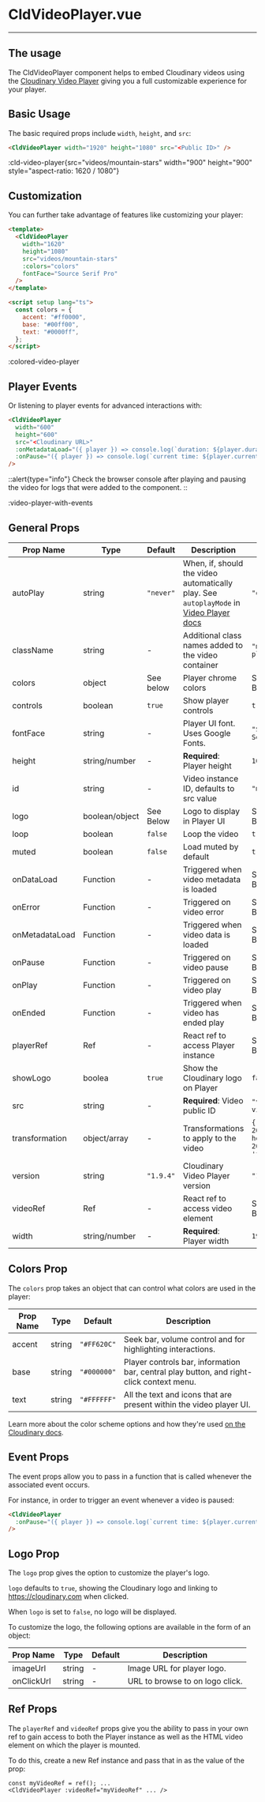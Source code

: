 # CldVideoPlayer.vue

---

## The usage

The CldVideoPlayer component helps to embed Cloudinary videos using the [Cloudinary Video Player](https://cloudinary.com/documentation/cloudinary_video_player) giving you a full customizable experience for your player.

## Basic Usage

The basic required props include `width`, `height`, and `src`:

```html
<CldVideoPlayer width="1920" height="1080" src="<Public ID>" />
```

:cld-video-player{src="videos/mountain-stars" width="900" height="900" style="aspect-ratio: 1620 / 1080"}

## Customization

You can further take advantage of features like customizing your player:

```html
<template>
  <CldVideoPlayer
    width="1620"
    height="1080"
    src="videos/mountain-stars"
    :colors="colors"
    fontFace="Source Serif Pro"
  />
</template>

<script setup lang="ts">
  const colors = {
    accent: "#ff0000",
    base: "#00ff00",
    text: "#0000ff",
  };
</script>
```

:colored-video-player

## Player Events

Or listening to player events for advanced interactions with:

```html
<CldVideoPlayer
  width="600"
  height="600"
  src="<Cloudinary URL>"
  :onMetadataLoad="({ player }) => console.log(`duration: ${player.duration()}`)"
  :onPause="({ player }) => console.log(`current time: ${player.currentTime()}`)"
/>
```

::alert{type="info"}
Check the browser console after playing and pausing the video for logs that were added to the component.
::

:video-player-with-events

## General Props

| Prop Name      | Type           | Default   | Description                                                                                                                                                                      | Example                                     |
| -------------- | -------------- | --------- | -------------------------------------------------------------------------------------------------------------------------------------------------------------------------------- | ------------------------------------------- |
| autoPlay       | string         | `"never"` | When, if, should the video automatically play. See `autoplayMode` in [Video Player docs](https://cloudinary.com/documentation/video_player_api_reference#constructor_parameters) | `"on-scroll"`                               |
| className      | string         | -         | Additional class names added to the video container                                                                                                                              | `"my-video-player"`                         |
| colors         | object         | See below | Player chrome colors                                                                                                                                                             | See Colors Below                            |
| controls       | boolean        | `true`    | Show player controls                                                                                                                                                             | `true`                                      |
| fontFace       | string         | -         | Player UI font. Uses Google Fonts.                                                                                                                                               | `"Source Serif Pro"`                        |
| height         | string/number  | -         | **Required**: Player height                                                                                                                                                      | `1080`                                      |
| id             | string         | -         | Video instance ID, defaults to src value                                                                                                                                         | `"my-video"`                                |
| logo           | boolean/object | See Below | Logo to display in Player UI                                                                                                                                                     | See Logo Below                              |
| loop           | boolean        | `false`   | Loop the video                                                                                                                                                                   | `true`                                      |
| muted          | boolean        | `false`   | Load muted by default                                                                                                                                                            | `true`                                      |
| onDataLoad     | Function       | -         | Triggered when video metadata is loaded                                                                                                                                          | See Events Below                            |
| onError        | Function       | -         | Triggered on video error                                                                                                                                                         | See Events Below                            |
| onMetadataLoad | Function       | -         | Triggered when video data is loaded                                                                                                                                              | See Events Below                            |
| onPause        | Function       | -         | Triggered on video pause                                                                                                                                                         | See Events Below                            |
| onPlay         | Function       | -         | Triggered on video play                                                                                                                                                          | See Events Below                            |
| onEnded        | Function       | -         | Triggered when video has ended play                                                                                                                                              | See Events Below                            |
| playerRef      | Ref            | -         | React ref to access Player instance                                                                                                                                              | See Refs Below                              |
| showLogo       | boolea         | `true`    | Show the Cloudinary logo on Player                                                                                                                                               | `false`                                     |
| src            | string         | -         | **Required**: Video public ID                                                                                                                                                    | `"videos/my-video"`                         |
| transformation | object/array   | -         | Transformations to apply to the video                                                                                                                                            | `{ width: 200, height: 200, crop: 'fill' }` |
| version        | string         | `"1.9.4"` | Cloudinary Video Player version                                                                                                                                                  | `"1.9.4"`                                   |
| videoRef       | Ref            | -         | React ref to access video element                                                                                                                                                | See Refs Below                              |
| width          | string/number  | -         | **Required**: Player width                                                                                                                                                       | `1920`                                      |

## Colors Prop

The `colors` prop takes an object that can control what colors are used in the player:

| Prop Name | Type   | Default     | Description                                                                              |
| --------- | ------ | ----------- | ---------------------------------------------------------------------------------------- |
| accent    | string | `"#FF620C"` | Seek bar, volume control and for highlighting interactions.                              |
| base      | string | `"#000000"` | Player controls bar, information bar, central play button, and right-click context menu. |
| text      | string | `"#FFFFFF"` | All the text and icons that are present within the video player UI.                      |

Learn more about the color scheme options and how they're used [on the Cloudinary docs](https://cloudinary.com/documentation/video_player_customization#color_scheme).

## Event Props

The event props allow you to pass in a function that is called whenever the associated event occurs.

For instance, in order to trigger an event whenever a video is paused:

```html
<CldVideoPlayer
  :onPause="({ player }) => console.log(`current time: ${player.currentTime()}`)"
/>
```

## Logo Prop

The `logo` prop gives the option to customize the player's logo.

`logo` defaults to `true`, showing the Cloudinary logo and linking to https://cloudinary.com when clicked.

When `logo` is set to `false`, no logo will be displayed.

To customize the logo, the following options are available in the form of an object:

| Prop Name  | Type   | Default | Description                     |
| ---------- | ------ | ------- | ------------------------------- |
| imageUrl   | string | -       | Image URL for player logo.      |
| onClickUrl | string | -       | URL to browse to on logo click. |

## Ref Props

The `playerRef` and `videoRef` props give you the ability to pass in your own ref to gain access to both the Player instance as well as the HTML video element on which the player is mounted.

To do this, create a new Ref instance and pass that in as the value of the prop:

```vue
const myVideoRef = ref(); ...
<CldVideoPlayer :videoRef="myVideoRef" ... />
```
